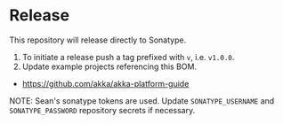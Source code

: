 # Release

This repository will release directly to Sonatype.

1. To initiate a release push a tag prefixed with `v`, i.e. `v1.0.0`.
1. Update example projects referencing this BOM.
  * https://github.com/akka/akka-platform-guide

NOTE: Sean's sonatype tokens are used. Update `SONATYPE_USERNAME` and `SONATYPE_PASSWORD` repository secrets if necessary.